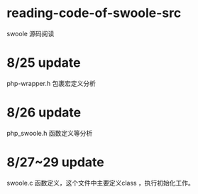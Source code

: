 # reading-code-of-swoole-src
swoole 源码阅读

# 8/25 update
php-wrapper.h 包裹宏定义分析
# 8/26 update
 php_swoole.h 函数定义等分析

# 8/27~29 update
 swoole.c  函数定义，这个文件中主要定义class ，执行初始化工作。
